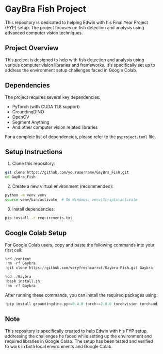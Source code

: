 # GayBra Fish Project

This repository is dedicated to helping Edwin with his Final Year Project (FYP) setup. The project focuses on fish detection and analysis using advanced computer vision techniques.

## Project Overview

This project is designed to help with fish detection and analysis using various computer vision libraries and frameworks. It's specifically set up to address the environment setup challenges faced in Google Colab.

## Dependencies

The project requires several key dependencies:

- PyTorch (with CUDA 11.8 support)
- GroundingDINO
- OpenCV
- Segment Anything
- And other computer vision related libraries

For a complete list of dependencies, please refer to the `pyproject.toml` file.

## Setup Instructions

1. Clone this repository:
```bash
git clone https://github.com/yourusername/GayBra_Fish.git
cd GayBra_Fish
```

2. Create a new virtual environment (recommended):
```bash
python -m venv venv
source venv/bin/activate  # On Windows: venv\Scripts\activate
```

3. Install dependencies:
```bash
pip install -r requirements.txt
```

## Google Colab Setup

For Google Colab users, copy and paste the following commands into your first cell:

```python
%cd /content
!rm -rf Gaybra
!git clone https://github.com/veryfreshcarrot/Gaybra-Fish.git Gaybra

%cd ./Gaybra
!bash install.sh
!rm -rf Gaybra
```

After running these commands, you can install the required packages using:

```python
!pip install groundingdino-py>=0.4.0 torch>=2.0.0 torchvision torchaudio numpy>=1.24.0 opencv-python>=4.8.0 pycocotools>=2.0.6 matplotlib>=3.7.0 Pillow>=10.0.0 scikit-image>=0.21.0 gradio==3.39.0 gdown>=5.0.0 ffmpeg>=1.4 filterpy segment-anything-py>=1.0.1 pytorch-extension>=0.2 setuptools>=78.1.0 spatial-correlation-sampler
```

## Note

This repository is specifically created to help Edwin with his FYP setup, addressing the challenges he faced while setting up the environment and required libraries in Google Colab. The setup has been tested and verified to work in both local environments and Google Colab.
